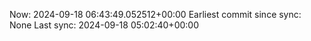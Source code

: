 Now: 2024-09-18 06:43:49.052512+00:00 Earliest commit since sync: None Last sync: 2024-09-18 05:02:40+00:00
